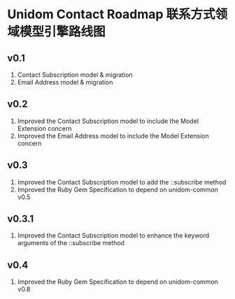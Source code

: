 # Unidom Contact Roadmap 联系方式领域模型引擎路线图

## v0.1
1. Contact Subscription model & migration
2. Email Address model & migration

## v0.2
1. Improved the Contact Subscription model to include the Model Extension concern
2. Improved the Email Address model to include the Model Extension concern

## v0.3
1. Improved the Contact Subscription model to add the ::subscribe method
2. Improved the Ruby Gem Specification to depend on unidom-common v0.5

## v0.3.1
1. Improved the Contact Subscription model to enhance the keyword arguments of the ::subscribe method

## v0.4
1. Improved the Ruby Gem Specification to depend on unidom-common v0.8
